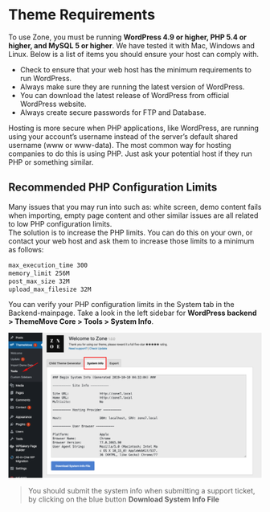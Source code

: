 # Theme Requirements

To use Zone, you must be running **WordPress 4.9 or higher, PHP 5.4 or higher, and MySQL 5 or higher**. We have tested it with Mac, Windows and Linux. Below is a list of items you should ensure your host can comply with.

- Check to ensure that your web host has the minimum requirements to run WordPress.
- Always make sure they are running the latest version of WordPress.
- You can download the latest release of WordPress from official WordPress website.
- Always create secure passwords for FTP and Database.

Hosting is more secure when PHP applications, like WordPress, are running using your account’s username instead of the server’s default shared username (www or www-data). The most common way for hosting companies to do this is using PHP. Just ask your potential host if they run PHP or something similar.

## Recommended PHP Configuration Limits

Many issues that you may run into such as: white screen, demo content fails when importing, empty page content and other similar issues are all related to low PHP configuration limits.\
The solution is to increase the PHP limits. You can do this on your own, or contact your web host and ask them to increase those limits to a minimum as follows:

```
max_execution_time 300
memory_limit 256M
post_max_size 32M
upload_max_filesize 32M
```

You can verify your PHP configuration limits in the System tab in the Backend-mainpage. Take a look in the left sidebar for **WordPress backend > ThemeMove Core > Tools > System Info**.

![system-info](images/system-info.png)

> You should submit the system info when submitting a support ticket, by clicking on the blue button **Download System Info File**